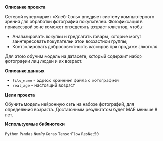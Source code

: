**Описание проекта**

Сетевой супермаркет «Хлеб-Соль» внедряет систему компьютерного зрения для обработки фотографий покупателей. Фотофиксация в прикассовой зоне поможет определять возраст клиентов, чтобы:

* Анализировать покупки и предлагать товары, которые могут заинтересовать покупателей этой возрастной группы;
* Контролировать добросовестность кассиров при продаже алкоголя.

Для этого обучим модель на датасете, который содержит набор фотографий лиц людей и их возраст. 

**Описание данных**

* ```file_name``` - адресс хранения файла с фотографией
* ```real_age``` - настоящий возраст

**Цели проекта**

Обучить модель нейронную сеть на наборе фотографий, для определения возраста. Достаточным результатом будет MAE меньше 8 лет.

**Используемые библиотеки**

```Python```  ```Pandas```  ```NumPy```  ```Keras```  ```TensorFlow```  ```ResNet50```
